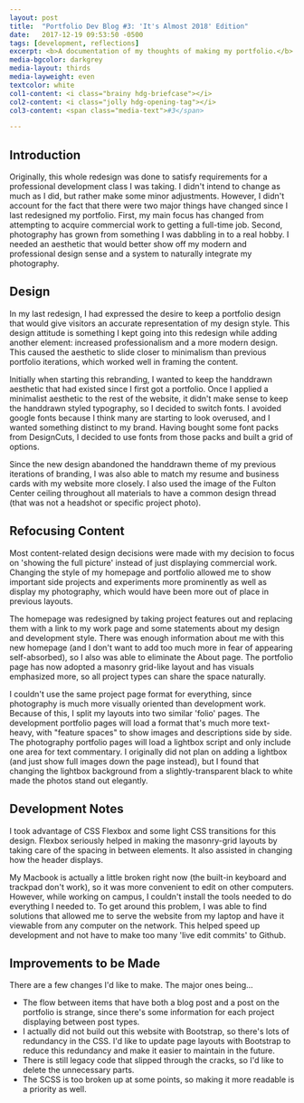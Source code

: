 ```yaml
---
layout: post
title:  "Portfolio Dev Blog #3: 'It's Almost 2018' Edition"
date:   2017-12-19 09:53:50 -0500
tags: [development, reflections]
excerpt: <b>A documentation of my thoughts of making my portfolio.</b> - <i>"There were two major things have changed since I last redesigned my portfolio. My main focus has changed from attempting to acquire commercial work. Second, photography has grown from something I was dabbling in to a real hobby."</i>
media-bgcolor: darkgrey
media-layout: thirds
media-layweight: even
textcolor: white
col1-content: <i class="brainy hdg-briefcase"></i>
col2-content: <i class="jolly hdg-opening-tag"></i>
col3-content: <span class="media-text">#3</span>

---
```


## Introduction

Originally, this whole redesign was done to satisfy requirements for a professional development class I was taking. I didn't intend to change as much as I did, but rather make some minor adjustments. However, I didn't account for the fact that there were two major things have changed since I last redesigned my portfolio. First, my main focus has changed from attempting to acquire commercial work to getting a full-time job. Second, photography has grown from something I was dabbling in to a real hobby. I needed an aesthetic that would better show off my modern and professional design sense and a system to naturally integrate my photography.

## Design

In my last redesign, I had expressed the desire to keep a portfolio design that would give visitors an accurate representation of my design style. This design attitude is something I kept going into this redesign while adding another element: increased professionalism and a more modern design. This caused the aesthetic to slide closer to minimalism than previous portfolio iterations, which worked well in framing the content.

Initially when starting this rebranding, I wanted to keep the handdrawn aesthetic that had existed since I first got a portfolio. Once I applied a minimalist aesthetic to the rest of the website, it didn't make sense to keep the handdrawn styled typography, so I decided to switch fonts. I avoided google fonts because I think many are starting to look overused, and I wanted something distinct to my brand. Having bought some font packs from DesignCuts, I decided to use fonts from those packs and built a grid of options.

Since the new design abandoned the handdrawn theme of my previous iterations of branding, I was also able to match my resume and business cards with my website more closely. I also used the image of the Fulton Center ceiling throughout all materials to have a common design thread (that was not a headshot or specific project photo).

## Refocusing Content

Most content-related design decisions were made with my decision to focus on 'showing the full picture' instead of just displaying commercial work. Changing the style of my homepage and portfolio allowed me to show important side projects and experiments more prominently as well as display my photography, which would have been more out of place in previous layouts.

The homepage was redesigned by taking project features out and replacing them with a link to my work page and some statements about my design and development style. There was enough information about me with this new homepage (and I don't want to add too much more in fear of appearing self-absorbed), so I also was able to eliminate the About page. The portfolio page has now adopted a masonry grid-like layout and has visuals emphasized more, so all project types can share the space naturally.

I couldn't use the same project page format for everything, since photography is much more visually oriented than development work. Because of this, I split my layouts into two similar 'folio' pages. The development portfolio pages will load a format that's much more text-heavy, with "feature spaces" to show images and descriptions side by side. The photography portfolio pages will load a lightbox script and only include one area for text commentary. I originally did not plan on adding a lightbox (and just show full images down the page instead), but I found that changing the lightbox background from a slightly-transparent black to white made the photos stand out elegantly.

## Development Notes

I took advantage of CSS Flexbox and some light CSS transitions for this design. Flexbox seriously helped in making the masonry-grid layouts by taking care of the spacing in between elements. It also assisted in changing how the header displays.  

My Macbook is actually a little broken right now (the built-in keyboard and trackpad don't work), so it was more convenient to edit on other computers. However, while working on campus, I couldn't install the tools needed to do everything I needed to. To get around this problem, I was able to find solutions that allowed me to serve the website from my laptop and have it viewable from any computer on the network. This helped speed up development and not have to make too many 'live edit commits' to Github.

## Improvements to be Made

There are a few changes I'd like to make. The major ones being...

* The flow between items that have both a blog post and a post on the portfolio is strange, since there's some information for each project displaying between post types.
* I actually did not build out this website with Bootstrap, so there's lots of redundancy in the CSS. I'd like to update page layouts with Bootstrap to reduce this redundancy and make it easier to maintain in the future.
* There is still legacy code that slipped through the cracks, so I'd like to delete the unnecessary parts.
* The SCSS is too broken up at some points, so making it more readable is a priority as well.
